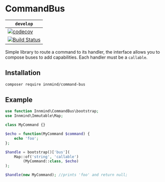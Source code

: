 # CommandBus

| `develop` |
|-----------|
| [![codecov](https://codecov.io/gh/Innmind/CommandBus/branch/develop/graph/badge.svg)](https://codecov.io/gh/Innmind/CommandBus) |
| [![Build Status](https://github.com/Innmind/CommandBus/workflows/CI/badge.svg)](https://github.com/Innmind/CommandBus/actions?query=workflow%3ACI) |

Simple library to route a command to its handler, the interface allows you to compose buses to add capabilities. Each handler must be a `callable`.

## Installation

```sh
composer require innmind/command-bus
```

## Example

```php
use function Innmind\CommandBus\bootstrap;
use Innmind\Immutable\Map;

class MyCommand {}

$echo = function(MyCommand $command) {
    echo 'foo';
};

$handle = bootstrap()['bus'](
    Map::of('string', 'callable')
        (MyCommand::class, $echo)
);

$handle(new MyCommand); //prints 'foo' and return null;
```
